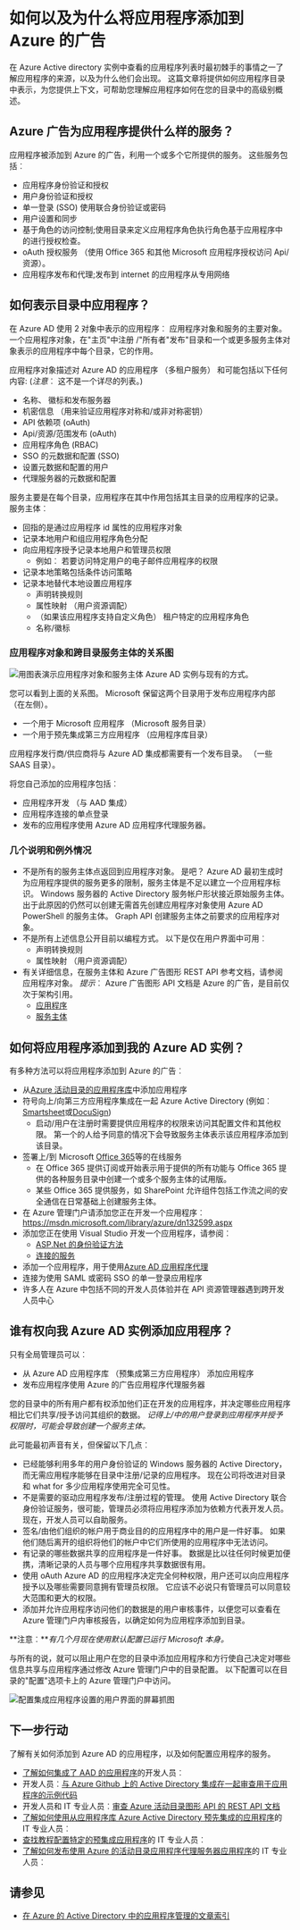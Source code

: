 <properties
   pageTitle="对 Azure Active Directory 添加应用程序的方式。"
   description="本文介绍了如何将应用程序添加到 Azure Active Directory 的实例。"
   services="active-directory"
   documentationCenter=""
   authors="shoatman"
   manager="kbrint"
   editor=""/>

   <tags
      ms.service="active-directory"
      ms.devlang="na"
      ms.topic="article"
      ms.tgt_pltfrm="na"
      ms.workload="identity"
      ms.date="02/09/2016"
      ms.author="shoatman"/>

# <a name="how-and-why-applications-are-added-to-azure-ad"></a>如何以及为什么将应用程序添加到 Azure 的广告

在 Azure Active directory 实例中查看的应用程序列表时最初棘手的事情之一了解应用程序的来源，以及为什么他们会出现。  这篇文章将提供如何应用程序目录中表示，为您提供上下文，可帮助您理解应用程序如何在您的目录中的高级别概述。

## <a name="what-services-does-azure-ad-provide-to-applications"></a>Azure 广告为应用程序提供什么样的服务？

应用程序被添加到 Azure 的广告，利用一个或多个它所提供的服务。  这些服务包括︰

* 应用程序身份验证和授权
* 用户身份验证和授权
* 单一登录 (SSO) 使用联合身份验证或密码
* 用户设置和同步
* 基于角色的访问控制;使用目录来定义应用程序角色执行角色基于应用程序中的进行授权检查。
* oAuth 授权服务 （使用 Office 365 和其他 Microsoft 应用程序授权访问 Api/资源）。
* 应用程序发布和代理;发布到 internet 的应用程序从专用网络

## <a name="how-are-applications-represented-in-the-directory"></a>如何表示目录中应用程序？

在 Azure AD 使用 2 对象中表示的应用程序︰ 应用程序对象和服务的主要对象。  一个应用程序对象，在"主页"中注册 /"所有者"发布"目录和一个或更多服务主体对象表示的应用程序中每个目录，它的作用。  

应用程序对象描述对 Azure AD 的应用程序 （多租户服务） 和可能包括以下任何内容: (*注意*︰ 这不是一个详尽的列表。)

* 名称、 徽标和发布服务器
* 机密信息 （用来验证应用程序对称和/或非对称密钥）
* API 依赖项 (oAuth)
* Api/资源/范围发布 (oAuth)
* 应用程序角色 (RBAC)
* SSO 的元数据和配置 (SSO)
* 设置元数据和配置的用户
* 代理服务器的元数据和配置

服务主要是在每个目录，应用程序在其中作用包括其主目录的应用程序的记录。  服务主体︰

* 回指的是通过应用程序 id 属性的应用程序对象
* 记录本地用户和组应用程序角色分配
* 向应用程序授予记录本地用户和管理员权限
    * 例如︰ 若要访问特定用户的电子邮件应用程序的权限
* 记录本地策略包括条件访问策略
* 记录本地替代本地设置应用程序
    * 声明转换规则
    * 属性映射 （用户资源调配）
    * （如果该应用程序支持自定义角色） 租户特定的应用程序角色
    * 名称/徽标

### <a name="a-diagram-of-application-objects-and-service-principals-across-directories"></a>应用程序对象和跨目录服务主体的关系图

![用图表演示应用程序对象和服务主体 Azure AD 实例与现有的方式。][apps_service_principals_directory]

您可以看到上面的关系图。  Microsoft 保留这两个目录用于发布应用程序内部 （在左侧）。

* 一个用于 Microsoft 应用程序 （Microsoft 服务目录）
* 一个用于预先集成第三方应用程序 （应用程序库目录）

应用程序发行商/供应商将与 Azure AD 集成都需要有一个发布目录。  （一些 SAAS 目录）。

将您自己添加的应用程序包括︰

* 应用程序开发 （与 AAD 集成）
* 应用程序连接的单点登录
* 发布的应用程序使用 Azure AD 应用程序代理服务器。

### <a name="a-couple-of-notes-and-exceptions"></a>几个说明和例外情况

* 不是所有的服务主体点返回到应用程序对象。  是吧？ Azure AD 最初生成时为应用程序提供的服务更多的限制，服务主体是不足以建立一个应用程序标识。  Windows 服务器的 Active Directory 服务帐户形状接近原始服务主体。  出于此原因的仍然可以创建无需首先创建应用程序对象使用 Azure AD PowerShell 的服务主体。  Graph API 创建服务主体之前要求的应用程序对象。
* 不是所有上述信息公开目前以编程方式。  以下是仅在用户界面中可用︰
    * 声明转换规则
    * 属性映射 （用户资源调配）
* 有关详细信息，在服务主体和 Azure 广告图形 REST API 参考文档，请参阅应用程序对象。  *提示*︰ Azure 广告图形 API 文档是 Azure 的广告，是目前仅次于架构引用。  
    * [应用程序](https://msdn.microsoft.com/library/azure/dn151677.aspx)
    * [服务主体](https://msdn.microsoft.com/library/azure/dn194452.aspx)


## <a name="how-are-apps-added-to-my-azure-ad-instance"></a>如何将应用程序添加到我的 Azure AD 实例？
有多种方法可以将应用程序添加到 Azure 的广告︰

* 从[Azure 活动目录的应用程序库](https://azure.microsoft.com/updates/azure-active-directory-over-1000-apps/)中添加应用程序
* 符号向上/向第三方应用程序集成在一起 Azure Active Directory (例如︰ [Smartsheet](https://app.smartsheet.com/b/home)或[DocuSign](https://www.docusign.net/member/MemberLogin.aspx))
    * 启动/用户在注册时需要提供应用程序的权限来访问其配置文件和其他权限。  第一个的人给予同意的情况下会导致服务主体表示该应用程序添加到该目录。
* 签署上/到 Microsoft [Office 365](http://products.office.com/)等的在线服务
    * 在 Office 365 提供订阅或开始表示用于提供的所有功能与 Office 365 提供的各种服务目录中创建一个或多个服务主体的试用版。
    * 某些 Office 365 提供服务，如 SharePoint 允许组件包括工作流之间的安全通信在日常基础上创建服务主体。
* 在 Azure 管理门户请添加您正在开发一个应用程序︰ https://msdn.microsoft.com/library/azure/dn132599.aspx
* 添加您正在使用 Visual Studio 开发一个应用程序，请参阅︰
    * [ASP.Net 的身份验证方法](http://www.asp.net/visual-studio/overview/2013/creating-web-projects-in-visual-studio#orgauthoptions)
    * [连接的服务](http://blogs.msdn.com/b/visualstudio/archive/2014/11/19/connecting-to-cloud-services.aspx)
* 添加一个应用程序，用于使用[Azure AD 应用程序代理](https://msdn.microsoft.com/library/azure/dn768219.aspx)
* 连接为使用 SAML 或密码 SSO 的单一登录应用程序
* 许多人在 Azure 中包括不同的开发人员体验并在 API 资源管理器遇到跨开发人员中心

## <a name="who-has-permission-to-add-applications-to-my-azure-ad-instance"></a>谁有权向我 Azure AD 实例添加应用程序？

只有全局管理员可以︰

* 从 Azure AD 应用程序库 （预集成第三方应用程序） 添加应用程序
* 发布应用程序使用 Azure 的广告应用程序代理服务器

您的目录中的所有用户都有权添加他们正在开发的应用程序，并决定哪些应用程序相比它们共享/授予访问其组织的数据。  *记得上/中的用户登录到应用程序并授予权限时，可能会导致创建一个服务主体。*

此可能最初声音有关，但保留以下几点︰

* 已经能够利用多年的用户身份验证的 Windows 服务器的 Active Directory，而无需应用程序能够在目录中注册/记录的应用程序。  现在公司将改进对目录和 what for 多少应用程序使用完全可见性。
* 不是需要的驱动应用程序发布/注册过程的管理。  使用 Active Directory 联合身份验证服务，很可能，管理员必须将应用程序添加为依赖方代表开发人员。  现在，开发人员可以自助服务。
* 签名/由他们组织的帐户用于商业目的的应用程序中的用户是一件好事。  如果他们随后离开的组织将他们的帐户中它们所使用的应用程序中无法访问。
* 有记录的哪些数据共享的应用程序是一件好事。  数据是比以往任何时候更加便携，清晰记录的人员与哪个应用程序共享数据很有用。
* 使用 oAuth Azure AD 的应用程序决定完全何种权限，用户还可以向应用程序授予以及哪些需要同意拥有管理员权限。  它应该不必说只有管理员可以同意较大范围和更大的权限。
* 添加并允许应用程序访问他们的数据是的用户审核事件，以便您可以查看在 Azure 管理门户内审核报告，以确定如何为应用程序添加到目录。

**注意︰***有几个月现在使用默认配置已运行 Microsoft 本身。*

与所有的说，就可以阻止用户在您的目录中添加应用程序和方行使自己决定对哪些信息共享与应用程序通过修改 Azure 管理门户中的目录配置。  以下配置可以在目录的"配置"选项卡上的 Azure 管理门户中访问。

![配置集成应用程序设置的用户界面的屏幕抓图][app_settings]


<!--Every topic should have next steps and links to the next logical set of content to keep the customer engaged-->
## <a name="next-steps"></a>下一步行动

了解有关如何添加到 Azure AD 的应用程序，以及如何配置应用程序的服务。

* [了解如何集成了 AAD 的应用程序](https://msdn.microsoft.com/library/azure/dn151122.aspx)的开发人员︰
* 开发人员︰[与 Azure Github 上的 Active Directory 集成在一起审查用于应用程序的示例代码](https://github.com/AzureADSamples)
* 开发人员和 IT 专业人员︰[审查 Azure 活动目录图形 API 的 REST API 文档](https://msdn.microsoft.com/library/azure/hh974478.aspx)
* [了解如何使用从应用程序库 Azure Active Directory 预先集成的应用程序](https://msdn.microsoft.com/library/azure/dn308590.aspx)的 IT 专业人员︰
* [查找教程配置特定的预集成应用程序](https://msdn.microsoft.com/library/azure/dn893637.aspx)的 IT 专业人员︰
* [了解如何发布使用 Azure 的活动目录应用程序代理服务器应用程序](https://msdn.microsoft.com/library/azure/dn768219.aspx)的 IT 专业人员︰

## <a name="see-also"></a>请参见

- [在 Azure 的 Active Directory 中的应用程序管理的文章索引](active-directory-apps-index.md)

<!--Image references-->
[apps_service_principals_directory]:media/active-directory-how-applications-are-added/HowAppsAreAddedToAAD.jpg
[app_settings]:media/active-directory-how-applications-are-added/IntegratedAppSettings.jpg
